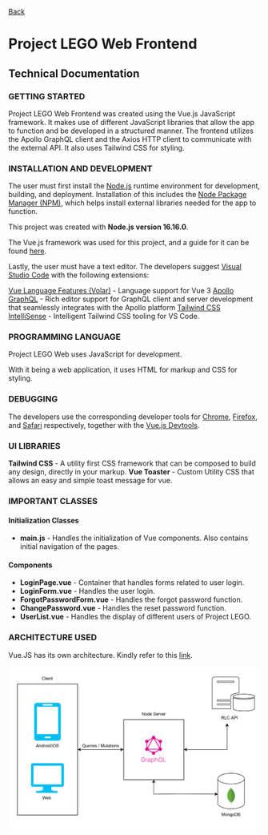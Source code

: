[Back](README.md)

# Project LEGO Web Frontend

## Technical Documentation

### GETTING STARTED

Project LEGO Web Frontend was created using the Vue.js JavaScript framework. It makes use of different JavaScript libraries that allow the app to function and be developed in a structured manner. The frontend utilizes the Apollo GraphQL client and the Axios HTTP client to communicate with the external API. It also uses Tailwind CSS for styling.

### INSTALLATION AND DEVELOPMENT

The user must first install the [Node.js](https://nodejs.org/en/) runtime environment for development, building, and deployment. Installation of this includes the [Node Package Manager (NPM)](https://www.npmjs.com/), which helps install external libraries needed for the app to function.

This project was created with **Node.js version 16.16.0**.

The Vue.js framework was used for this project, and a guide for it can be found [here](https://vuejs.org/guide/introduction.html#what-is-vue).

Lastly, the user must have a text editor. The developers suggest [Visual Studio Code](https://code.visualstudio.com/) with the following extensions:

[Vue Language Features (Volar)](https://marketplace.visualstudio.com/items?itemName=Vue.volar) - Language support for Vue 3
[Apollo GraphQL](https://marketplace.visualstudio.com/items?itemName=apollographql.vscode-apollo) - Rich editor support for GraphQL client and server development that seamlessly integrates with the Apollo platform
[Tailwind CSS IntelliSense](https://marketplace.visualstudio.com/items?itemName=bradlc.vscode-tailwindcss) - Intelligent Tailwind CSS tooling for VS Code.

### PROGRAMMING LANGUAGE

Project LEGO Web uses JavaScript for development.

With it being a web application, it uses HTML for markup and CSS for styling.

### DEBUGGING

The developers use the corresponding developer tools for [Chrome](https://developer.chrome.com/docs/devtools/), [Firefox](https://firefox-dev.tools/), and [Safari](https://developer.apple.com/safari/tools/) respectively, together with the [Vue.js Devtools](https://devtools.vuejs.org/). 

### UI LIBRARIES
**Tailwind CSS** - A utility first CSS framework that can be composed to build any design, directly in your markup.
**Vue Toaster** - Custom Utility CSS that allows an easy and simple toast message for vue.

### IMPORTANT CLASSES

#### Initialization Classes
- **main.js** - Handles the initialization of Vue components. Also contains initial navigation of the pages.

#### Components
- **LoginPage.vue** - Container that handles forms related to user login.
- **LoginForm.vue** - Handles the user login.
- **ForgotPasswordForm.vue** - Handles the forgot password function.
- **ChangePassword.vue** - Handles the reset password function.
- **UserList.vue** - Handles the display of different users of Project LEGO.

### ARCHITECTURE USED

Vue.JS has its own architecture. Kindly refer to this [link](https://vuex.vuejs.org/guide/structure.html).

![alt text](https://github.com/Rogomi/Traxion-ProjectLego-TechDoc/blob/develop/UMS-architecture.png)
